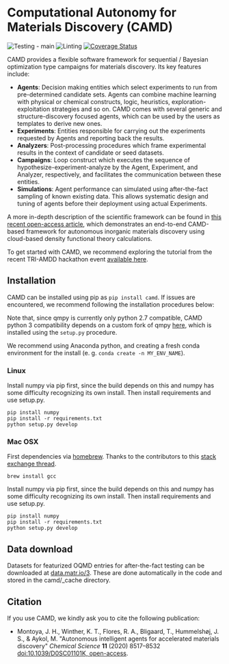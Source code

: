 # Computational Autonomy for Materials Discovery (CAMD)
![Testing - main](https://github.com/TRI-AMDD/CAMD/workflows/Testing%20-%20main/badge.svg)
![Linting](https://github.com/TRI-AMDD/CAMD/workflows/Linting/badge.svg)
[![Coverage Status](https://coveralls.io/repos/github/TRI-AMDD/CAMD/badge.svg)](https://coveralls.io/github/TRI-AMDD/CAMD)

CAMD provides a flexible software framework for sequential / Bayesian optimization type campaigns for materials discovery. Its key features include:
* **Agents**: Decision making entities which select experiments to run from pre-determined candidate sets. Agents can combine machine learning with physical or chemical constructs, logic, heuristics, exploration-exploitation strategies and so on. CAMD comes with several generic and structure-discovery focused agents, which can be used by the users as templates to derive new ones.
* **Experiments**: Entities responsible for carrying out the experiments requested by Agents and reporting back the results.
* **Analyzers**: Post-processing procedures which frame experimental results in the context of candidate or seed datasets.
* **Campaigns**: Loop construct which executes the sequence of hypothesize-experiment-analyze by the Agent, Experiment, and Analyzer, respectively, and facilitates the communication between these entities.
* **Simulations**: Agent performance can simulated using after-the-fact sampling of known existing data. This allows systematic design and tuning of agents before their deployment using actual Experiments.

A more in-depth description of the scientific framework can be found in [this recent open-access article](https://doi.org/10.1039/D0SC01101K), which demonstrates  an end-to-end CAMD-based framework for autonomous inorganic materials discovery using cloud-based density functional theory calculations.

To get started with CAMD, we recommend exploring the tutorial from the recent TRI-AMDD hackathon event [available here](https://github.com/TRI-AMDD/tri-hackathon-2020).

## Installation

CAMD can be installed using pip as `pip install camd`. If issues are encountered, we recommend following the installation procedures below:

Note that, since qmpy is currently only python 2.7 compatible, CAMD python 3 
compatibility depends on a custom fork of qmpy [here](https://github.com/JosephMontoya-TRI/qmpy_py3), which is installed using
the `setup.py` procedure.

We recommend using Anaconda python, and creating a
fresh conda environment for the install (e. g. `conda create -n MY_ENV_NAME`).

### Linux

Install numpy via pip first, since the build depends on this and numpy has some difficulty recognizing
its own install.  Then install requirements and use setup.py.

```
pip install numpy
pip install -r requirements.txt
python setup.py develop
```

### Mac OSX

First dependencies via [homebrew](https://brew.sh/). Thanks to the contributors to this 
[stack exchange thread](https://stackoverflow.com/questions/12218229/my-config-h-file-not-found-when-intall-mysql-python-on-osx-10-8).

```
brew install gcc
```

Install numpy via pip first, since the build depends on this and numpy has some difficulty recognizing
its own install.  Then install requirements and use setup.py.

```
pip install numpy
pip install -r requirements.txt
python setup.py develop
```

## Data download

Datasets for featurized OQMD entries for after-the-fact testing can be 
downloaded at [data.matr.io/3](https://data.matr.io/3/).  These are done automatically
in the code and stored in the camd/_cache directory.

## Citation
If you use CAMD, we kindly ask you to cite the following publication:
* Montoya, J. H., Winther, K. T., Flores, R. A., Bligaard, T., Hummelshøj, J. S., & Aykol, M. "Autonomous intelligent agents for accelerated materials discovery"  *Chemical Science* **11** (2020) 8517–8532 [doi:10.1039/D0SC01101K, open-access](https://doi.org/10.1039/D0SC01101K).
